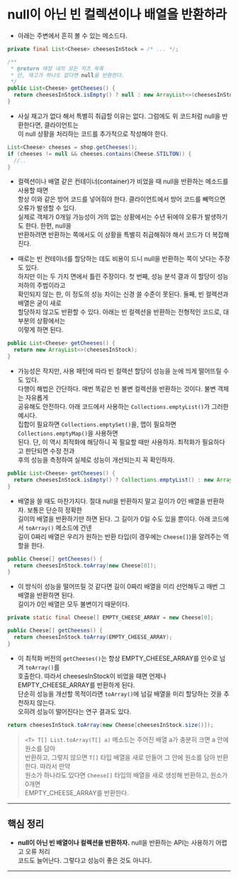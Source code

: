 # null이 아닌 빈 컬렉션이나 배열을 반환하라

- 아래는 주변에서 흔히 볼 수 있는 메소드다.

```java
private final List<Cheese> cheesesInStock = /* ... */;

/**
 * @return 매장 내의 모든 치즈 목록
 * 단, 재고가 하나도 없다면 null을 반환한다.
 */
public List<Cheese> getCheeses() {
  return cheesesInStock.isEmpty() ? null : new ArrayList<>(cheesesInStock);
}
```

- 사실 재고가 없다 해서 특별히 취급할 이유는 없다. 그럼에도 위 코드처럼 null을 반환한다면, 클라이언트는  
  이 null 상황을 처리하는 코드를 추가적으로 작성해야 한다.

```java
List<Cheese> cheeses = shop.getCheeses();
if (cheeses != null && cheeses.contains(Cheese.STILTON)) {
  //..
}
```

- 컬렉션이나 배열 같은 컨테이너(container)가 비었을 때 null을 반환하는 메소드를 사용할 때면  
  항상 이와 같은 방어 코드를 넣어줘야 한다. 클라이언트에서 방어 코드를 빼먹으면 오류가 발생할 수 있다.  
  실제로 객체가 0개일 가능성이 거의 없는 상황에서는 수년 뒤에야 오류가 발생하기도 한다. 한편, null을  
  반환하려면 반환하는 쪽에서도 이 상황을 특별히 취급해줘야 해서 코드가 더 복잡해진다.

- 때로는 빈 컨테이너를 할당하는 데도 비용이 드니 null을 반환하는 쪽이 낫다는 주장도 있다.  
  하지만 이는 두 가지 면에서 틀린 주장이다. 첫 번째, 성능 분석 결과 이 할당이 성능 저하의 주범이라고  
  확인되지 않는 한, 이 정도의 성능 차이는 신경 쓸 수준이 못된다. 둘째, 빈 컬렉션과 배열은 굳이 새로  
  할당하지 않고도 반환할 수 있다. 아래는 빈 컬렉션을 반환하는 전형적인 코드로, 대부분의 상황에서는  
  이렇게 하면 된다.

```java
public List<Cheese> getCheeses() {
  return new ArrayList<>(cheesesInStock);
}
```

- 가능성은 작지만, 사용 패턴에 따라 빈 컬렉션 할당이 성능을 눈에 띄게 떨어뜨릴 수도 있다.  
  다행이 해법은 간단하다. 매번 똑같은 빈 불변 컬렉션을 반환하는 것이다. 불변 객체는 자유롭게  
  공유해도 안전하다. 아래 코드에서 사용하는 `Collections.emptyList()`가 그러한 예시다.  
  집합이 필요하면 `Collections.emptySet()`을, 맵이 필요하면 `Collections.emptyMap()`을 사용하면  
  된다. 단, 이 역시 최적화에 해당하니 꼭 필요할 때만 사용하자. 최적화가 필요하다고 판단되면 수정 전과  
  후의 성능을 측정하여 실제로 성능이 개선되는지 꼭 확인하자.

```java
public List<Cheese> getCheeses() {
  return cheesesInStock.isEmpty() ? Collections.emptyList() : new ArrayList<>(cheesesInStock);
}
```

- 배열을 쓸 때도 마찬가지다. 절대 null을 반환하지 말고 길이가 0인 배열을 반환하자. 보통은 단순히 정확한  
  길이의 배열을 반환하기만 하면 된다. 그 길이가 0일 수도 있을 뿐이다. 아래 코드에서 `toArray()` 메소드에 건넨  
  길이 0짜리 배열은 우리가 원하는 반환 타입(이 경우에는 `Cheese[]`)을 알려주는 역할을 한다.

```java
public Cheese[] getCheeses() {
  return cheesesInStock.toArray(new Cheese[0]);
}
```

- 이 방식이 성능을 떨어뜨릴 것 같다면 길이 0짜리 배열을 미리 선언해두고 매번 그 배열을 반환하면 된다.  
  길이가 0인 배열은 모두 불변이기 때문이다.

```java
private static final Cheese[] EMPTY_CHEESE_ARRAY = new Cheese[0];

public Cheese[] getCheeses() {
  return cheesesInStock.toArray(EMPTY_CHEESE_ARRAY);
}
```

- 이 최적화 버전의 `getCheeses()`는 항상 EMPTY_CHEESE_ARRAY를 인수로 넘겨 `toArray()`를  
  호출한다. 따라서 cheesesInStock이 비었을 때면 언제나 EMPTY_CHEESE_ARRAY를 반환하게 된다.  
  단순히 성능을 개선할 목적이라면 `toArray()`에 넘길 배열을 미리 할당하는 것을 추천하지 않는다.  
  오히려 성능이 떨어진다는 연구 결과도 있다.

```java
return cheesesInStock.toArray(new Cheese[cheesesInStock.size()]);
```

> `<T> T[] List.toArray(T[] a)` 메소드는 주어진 배열 a가 충분히 크면 a 안에 원소를 담아  
> 반환하고, 그렇지 않으면 `T[]` 타입 배열을 새로 만들어 그 안에 원소를 담아 반환한다. 따라서 만약  
> 원소가 하나라도 있다면 `Cheese[]` 타입의 배열을 새로 생성해 반환하고, 원소가 0개면  
> EMPTY_CHEESE_ARRAY를 반환한다.

---

## 핵심 정리

- **null이 아닌 빈 배열이나 컬렉션을 반환하자.** null을 반환하는 API는 사용하기 어렵고 오류 처리  
  코드도 늘어난다. 그렇다고 성능이 좋은 것도 아니다.

---
